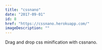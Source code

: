 ```yaml
---
title: "cssnano"
date: "2017-09-01"
id: 8
href: "https://cssnano.herokuapp.com/"
imageDescription: ""
---
```


Drag and drop css minification with cssnano.
